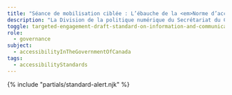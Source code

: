 ```yaml
---
title: "Séance de mobilisation ciblée : L’ébauche de la <em>Norme d’accessibilité des technologies de l’information et des communications (<abbr>TIC</abbr>)</em>"
description: "La Division de la politique numérique du Secrétariat du Conseil du Trésor souhaite obtenir des renseignements ciblés sur la première phase de la <em>Norme d’accessibilité des technologies de l’information et des communications (<abbr title='technologies de l’information et des communications'>TIC</abbr>)</em>. Ce site Web est l’endroit où vous pouvez fournir une rétroaction pour aider à rendre les <abbr title='technologies de l’information et des communications'>TIC</abbr> du gouvernement du Canada utilisables par tous."
toggle: targeted-engagement-draft-standard-on-information-and-communication-technology-ict-accessibility
role:
  - governance
subject:
  - accessibilityInTheGovernmentOfCanada
tags:
  - accessibilityStandards
---
```


{% include "partials/standard-alert.njk" %}
